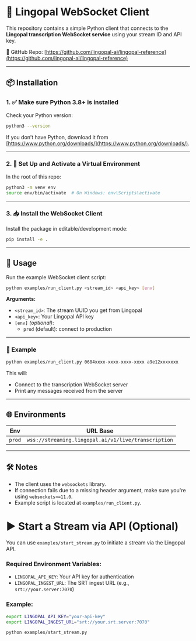 # 🚀 Lingopal WebSocket Client

This repository contains a simple Python client that connects to the **Lingopal transcription WebSocket service** using your stream ID and API key.

📍 GitHub Repo: [https://github.com/lingopal-ai/lingopal-reference](https://github.com/lingopal-ai/lingopal-reference)

---

## 📦 Installation

### 1. ✅ Make sure Python 3.8+ is installed

Check your Python version:
```bash
python3 --version
```

If you don’t have Python, download it from [https://www.python.org/downloads/](https://www.python.org/downloads/).

---

### 2. 📁 Set Up and Activate a Virtual Environment

In the root of this repo:

```bash
python3 -m venv env
source env/bin/activate  # On Windows: env\Scripts\activate
```

---

### 3. 📥 Install the WebSocket Client

Install the package in editable/development mode:

```bash
pip install -e .
```

---

## 🧪 Usage

Run the example WebSocket client script:

```bash
python examples/run_client.py <stream_id> <api_key> [env]
```

**Arguments:**
- `<stream_id>`: The stream UUID you get from Lingopal
- `<api_key>`: Your Lingopal API key
- `[env]` *(optional)*:
  - `prod` (default): connect to production

---

### 🧷 Example

```bash
python examples/run_client.py 0684xxxx-xxxx-xxxx-xxxx a9e12xxxxxxx
```

This will:
- Connect to the transcription WebSocket server
- Print any messages received from the server

---

## 🌐 Environments

| Env   | URL Base                                               |
|--------|--------------------------------------------------------|
| `prod` | `wss://streaming.lingopal.ai/v1/live/transcription`   |

---

## 🛠 Notes

- The client uses the `websockets` library.
- If connection fails due to a missing header argument, make sure you're using `websockets>=11.0`.
- Example script is located at `examples/run_client.py`.


# ▶️ Start a Stream via API (Optional)

You can use `examples/start_stream.py` to initiate a stream via the Lingopal API.

### Required Environment Variables:

- `LINGOPAL_API_KEY`: Your API key for authentication
- `LINGOPAL_INGEST_URL`: The SRT ingest URL (e.g., `srt://your.server:7070`)

### Example:

```bash
export LINGOPAL_API_KEY="your-api-key"
export LINGOPAL_INGEST_URL="srt://your.srt.server:7070"

python examples/start_stream.py
